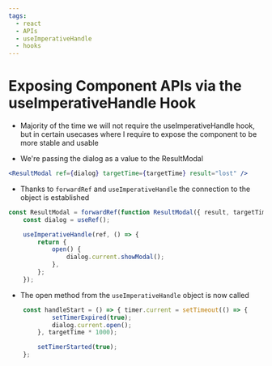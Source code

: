 ```yaml
---
tags:
  - react
  - APIs
  - useImperativeHandle
  - hooks
---
```

# Exposing  Component APIs via the useImperativeHandle Hook

* Majority of the time we will not require the useImperativeHandle hook, but in certain usecases where I require to expose the component to be more stable and usable

* We're passing the dialog as a value to the ResultModal
```jsx
<ResultModal ref={dialog} targetTime={targetTime} result="lost" />
```
* Thanks to `forwardRef` and `useImperativeHandle` the connection to the object is established
```jsx
const ResultModal = forwardRef(function ResultModal({ result, targetTime }, ref) {
	const dialog = useRef();

	useImperativeHandle(ref, () => {
		return {
			open() {
				dialog.current.showModal();
			},
		};
	});
```

* The open method from the `useImperativeHandle` object is now called
```jsx
	const handleStart = () => { timer.current = setTimeout(() => {
			setTimerExpired(true);
			dialog.current.open();
		}, targetTime * 1000);

		setTimerStarted(true);
	};
```